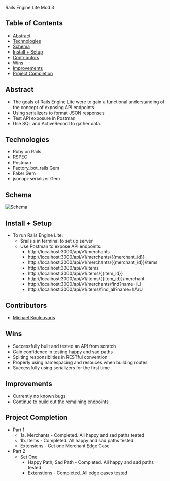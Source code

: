 Rails Engine Lite
Mod 3


## Table of Contents
  - [Abstract](#abstract)
  - [Technologies](#technologies)
  - [Schema](#schema)
  - [Install + Setup](#set-up)
  - [Contributors](#contributors)
  - [Wins](#wins)
  - [Improvements](#Improvements)
  - [Project Completion](#project-completion)

## Abstract
- The goals of Rails Engine Lite were to gain a functional understanding of the concept of exposing API endpoints 
- Using serializers to format JSON responses
- Test API exposure in Postman 
- Use SQL and ActiveRecord to gather data.

## Technologies
- Ruby on Rails
- RSPEC
- Postman 
- Factory_bot_rails Gem
- Faker Gem 
- jsonapi-serializer Gem

## Schema

![Schema](https://user-images.githubusercontent.com/44381885/187950272-e4efad4f-9964-4c11-a066-d46da2591846.png)


## Install + Setup
- To run Rails Engine Lite:
  - $rails s in terminal to set up server
  - Use Postman to expose API endpoints:
    - http://localhost:3000/api/v1/merchants
    - http://localhost:3000/api/v1/merchants/{{merchant_id}}
    - http://localhost:3000/api/v1/merchants/{{merchant_id}}/items
    - http://localhost:3000/api/v1/items
    - http://localhost:3000/api/v1/items/{{item_id}}
    - http://localhost:3000/api/v1/items/{{item_id}}/merchant
    - http://localhost:3000/api/v1/merchants/find?name=iLl
    - http://localhost:3000/api/v1/items/find_all?name=hArU

## Contributors
- [Michael Koulouvaris](https://github.com/mikekoul)

## Wins
- Successfully built and tested an API from scratch 
- Gain confidence in testing happy and sad paths 
- Spliting responsiblities in RESTful convention
- Properly using namespacing and resouces when building routes
- Successfully using serializers for the first time

## Improvements
- Currently no known bugs
- Continue to build out the remaining endpoints

## Project Completion 
  - Part 1
    - 1a. Merchants - Completed. All happy and sad paths tested
    - 1b. Items - Completed. All happy and sad paths tested
    - Extensions - Get one Merchant Edge Case   
  - Part 2
    - Set One
      - Happy Path, Sad Path - Completed. All happy and sad paths tested
      - Extenstions - Completed. All edge cases tested  
 



